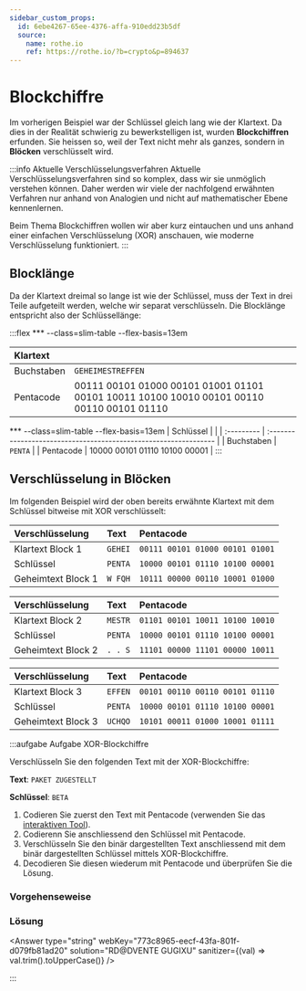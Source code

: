 ```yaml
---
sidebar_custom_props:
  id: 6ebe4267-65ee-4376-affa-910edd23b5df
  source:
    name: rothe.io
    ref: https://rothe.io/?b=crypto&p=894637
---
```


# Blockchiffre

Im vorherigen Beispiel war der Schlüssel gleich lang wie der Klartext. Da dies in der Realität schwierig zu bewerkstelligen ist, wurden **Blockchiffren** erfunden. Sie heissen so, weil der Text nicht mehr als ganzes, sondern in **Blöcken** verschlüsselt wird.

:::info Aktuelle Verschlüsselungsverfahren
Aktuelle Verschlüsselungsverfahren sind so komplex, dass wir sie unmöglich verstehen können. Daher werden wir viele der nachfolgend erwähnten Verfahren nur anhand von Analogien und nicht auf mathematischer Ebene kennenlernen.

Beim Thema Blockchiffren wollen wir aber kurz eintauchen und uns anhand einer einfachen Verschlüsselung (XOR) anschauen, wie moderne Verschlüsselung funktioniert.
:::

## Blocklänge
Da der Klartext dreimal so lange ist wie der Schlüssel, muss der Text in drei Teile aufgeteilt werden, welche wir separat verschlüsseln. Die Blocklänge entspricht also der Schlüssellänge:

:::flex
*** --class=slim-table --flex-basis=13em

| Klartext   |                                                                                                                              |
| :--------- | :--------------------------------------------------------------------------------------------------------------------------- |
| Buchstaben | `GEHEIMESTREFFEN`                                                                                                            |
| Pentacode  | <span className="monospace">00111 00101 01000 00101 01001 01101 00101 10011 10100 10010 00101 00110 00110 00101 01110</span> |

*** --class=slim-table --flex-basis=13em
| Schlüssel  |                                                                  |
| :--------- | :--------------------------------------------------------------- |
| Buchstaben | `PENTA`                                                          |
| Pentacode  | <span className="monospace">10000 00101 01110 10100 00001</span> |
:::


## Verschlüsselung in Blöcken
Im folgenden Beispiel wird der oben bereits erwähnte Klartext mit dem Schlüssel bitweise mit XOR verschlüsselt:

<div className="slim-table">

| Verschlüsselung    | Text    | Pentacode                       |
| :----------------- | :------ | :------------------------------ |
| Klartext Block 1   | `GEHEI` | `00111 00101 01000 00101 01001` |
| Schlüssel          | `PENTA` | `10000 00101 01110 10100 00001` |
| Geheimtext Block 1 | `W FQH` | `10111 00000 00110 10001 01000` |

| Verschlüsselung    | Text    | Pentacode                       |
| :----------------- | :------ | :------------------------------ |
| Klartext Block 2   | `MESTR` | `01101 00101 10011 10100 10010` |
| Schlüssel          | `PENTA` | `10000 00101 01110 10100 00001` |
| Geheimtext Block 2 | `. . S` | `11101 00000 11101 00000 10011` |

| Verschlüsselung    | Text    | Pentacode                       |
| :----------------- | :------ | :------------------------------ |
| Klartext Block 3   | `EFFEN` | `00101 00110 00110 00101 01110` |
| Schlüssel          | `PENTA` | `10000 00101 01110 10100 00001` |
| Geheimtext Block 3 | `UCHQO` | `10101 00011 01000 10001 01111` |

</div>


:::aufgabe Aufgabe XOR-Blockchiffre

Verschlüsseln Sie den folgenden Text mit der XOR-Blockchiffre:

**Text**: `PAKET ZUGESTELLT`

**Schlüssel**: `BETA`

1. Codieren Sie zuerst den Text mit Pentacode (verwenden Sie das [interaktiven Tool](02-codierung.md#pentacode)).
2. Codierenn Sie anschliessend den Schlüssel mit Pentacode.
3. Verschlüsseln Sie den binär dargestellten Text anschliessend mit dem binär dargestellten Schlüssel mittels XOR-Blockchiffre.
4. Decodieren Sie diesen wiederum mit Pentacode und überprüfen Sie die Lösung.

### Vorgehenseweise

<Answer type="text" webKey="3bce79ec-5813-4d29-a7c5-3fec156bd472" monospace />

### Lösung

<Answer type="string" webKey="773c8965-eecf-43fa-801f-d079fb81ad20" solution="RD@DVENTE GUGIXU" sanitizer={(val) => val.trim().toUpperCase()} />


:::

<Answer type="text" webKey="bcdeeca1-2a54-4cf3-9187-849376053664" placeholder="Notizen..." />


